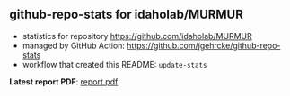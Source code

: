 ## github-repo-stats for idaholab/MURMUR

- statistics for repository https://github.com/idaholab/MURMUR
- managed by GitHub Action: https://github.com/jgehrcke/github-repo-stats
- workflow that created this README: `update-stats`

**Latest report PDF**: [report.pdf](https://github.com/idaholab/repository-statistics/raw/main/idaholab/MURMUR/latest-report/report.pdf)

